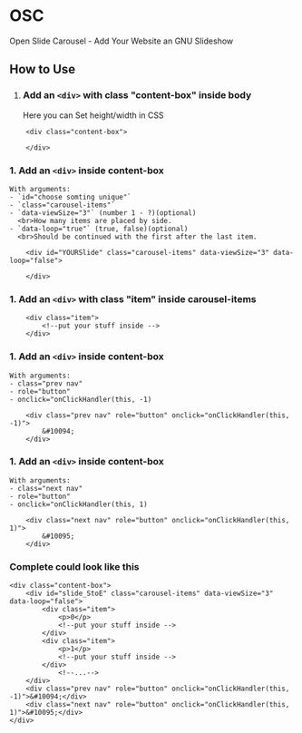 # OSC
Open Slide Carousel - Add Your Website an GNU Slideshow 

## How to Use
1. ### Add an `<div>` with class "content-box" inside body
	Here you can Set height/width in CSS
```
   	<div class="content-box">
    
   	</div>
```
### 1. Add an `<div>` inside content-box
	With arguments:
 	- `id="choose somting unique"`
 	- `class="carousel-items"`
 	- `data-viewSize="3"` (number 1 - ?)(optional)
   	  <br>How many items are placed by side. 
 	- `data-loop="true"` (true, false)(optional)
   	  <br>Should be continued with the first after the last item.
```  
  	<div id="YOURSlide" class="carousel-items" data-viewSize="3" data-loop="false">
    
  	</div>
```  
### 1. Add an `<div>` with class "item" inside carousel-items
```  	
	<div class="item">
		<!--put your stuff inside -->				
   	</div>
```  
### 1. Add an `<div>` inside content-box
  	With arguments:
 	- class="prev nav"
 	- role="button"
 	- onclick="onClickHandler(this, -1)
```  
  	<div class="prev nav" role="button" onclick="onClickHandler(this, -1)">
		&#10094;
  	</div>
```  
### 1. Add an `<div>` inside content-box
  	With arguments:
 	- class="next nav"
 	- role="button"
 	- onclick="onClickHandler(this, 1)
```  
  	<div class="next nav" role="button" onclick="onClickHandler(this, 1)">
		&#10095;
  	</div>
```  
### Complete could look like this
```
<div class="content-box">
	<div id="slide_StoE" class="carousel-items" data-viewSize="3" data-loop="false">
		<div class="item">
			<p>0</p>
			<!--put your stuff inside -->				
		</div>
		<div class="item">
			<p>1</p>
			<!--put your stuff inside -->
		</div>
        	<!--...-->
	</div>
	<div class="prev nav" role="button" onclick="onClickHandler(this, -1)">&#10094;</div>
	<div class="next nav" role="button" onclick="onClickHandler(this, 1)">&#10095;</div>
</div>
```
